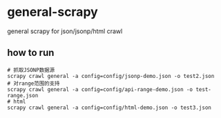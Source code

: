 # general-scrapy
general scrapy for json/jsonp/html crawl

## how to run

```shell
# 抓取JSONP数据源
scrapy crawl general -a config=config/jsonp-demo.json -o test2.json
# 对range范围的支持
scrapy crawl general -a config=config/api-range-demo.json -o test-range.json
# html
scrapy crawl general -a config=config/html-demo.json -o test3.json
```